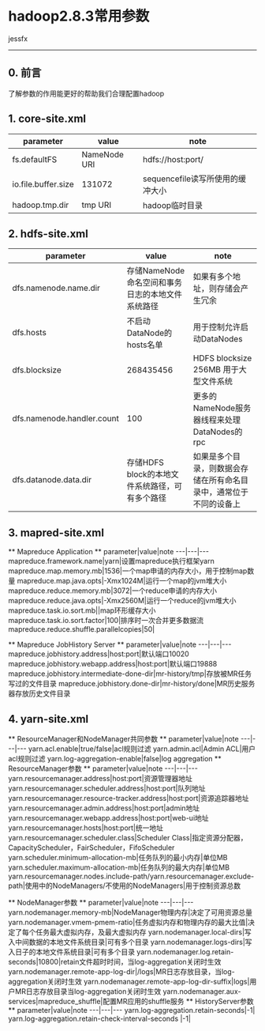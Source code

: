 # hadoop2.8.3常用参数

jessfx

---

## 0. 前言

了解参数的作用能更好的帮助我们合理配置hadoop

## 1. core-site.xml

parameter|value|note
---|---|---
fs.defaultFS|NameNode URI|hdfs://host:port/
io.file.buffer.size|131072|sequencefile读写所使用的缓冲大小
hadoop.tmp.dir|tmp URI|hadoop临时目录

## 2. hdfs-site.xml

parameter|value|note
---|---|---
dfs.namenode.name.dir|存储NameNode命名空间和事务日志的本地文件系统路径|如果有多个地址，则存储会产生冗余
dfs.hosts|不启动DataNode的hosts名单|用于控制允许启动DataNodes
dfs.blocksize|268435456|HDFS blocksize 256MB 用于大型文件系统
dfs.namenode.handler.count|100|更多的NameNode服务器线程来处理DataNodes的rpc
dfs.datanode.data.dir|存储HDFS block的本地文件系统路径，可有多个路径|如果是多个目录，则数据会存储在所有命名目录中，通常位于不同的设备上

## 3. mapred-site.xml

** Mapreduce Application **
parameter|value|note
---|---|---
mapreduce.framework.name|yarn|设置mapreduce执行框架yarn
mapreduce.map.memory.mb|1536|一个map申请的内存大小，用于控制map数量
mapreduce.map.java.opts|-Xmx1024M|运行一个map的jvm堆大小
mapreduce.reduce.memory.mb|3072|一个reduce申请的内存大小
mapreduce.reduce.java.opts|-Xmx2560M|运行一个reduce的jvm堆大小
mapreduce.task.io.sort.mb||map环形缓存大小
mapreduce.task.io.sort.factor|100|排序时一次合并更多数据流
mapreduce.reduce.shuffle.parallelcopies|50|

** Mapreduce JobHistory Server **
parameter|value|note
---|---|---
mapreduce.jobhistory.address|host:port|默认端口10020
mapreduce.jobhistory.webapp.address|host:port|默认端口19888
mapreduce.jobhistory.intermediate-done-dir|mr-history/tmp|存放被MR任务写过的文件目录
mapreduce.jobhistory.done-dir|mr-history/done|MR历史服务器存放历史文件目录

## 4. yarn-site.xml

** ResourceManager和NodeManager共同参数 **
parameter|value|note
---|---|---
yarn.acl.enable|true/false|acl规则过滤
yarn.admin.acl|Admin ACL|用户acl规则过滤
yarn.log-aggregation-enable|false|log aggregation
** ResourceManager参数 **
parameter|value|note
---|---|---
yarn.resourcemanager.address|host:port|资源管理器地址
yarn.resourcemanager.scheduler.address|host:port|队列地址
yarn.resourcemanager.resource-tracker.address|host:port|资源追踪器地址
yarn.resourcemanager.admin.address|host:port|admin地址
yarn.resourcemanager.webapp.address|host:port|web-ui地址
yarn.resourcemanager.hosts|host:port|统一地址
yarn.resourcemanager.scheduler.class|Scheduler Class|指定资源分配器，CapacityScheduler，FairScheduler，FifoScheduler
yarn.scheduler.minimum-allocation-mb|任务队列的最小内存|单位MB
yarn.scheduler.maximum-allocation-mb|任务队列的最大内存|单位MB
yarn.resourcemanager.nodes.include-path/yarn.resourcemanager.exclude-path|使用中的NodeManagers/不使用的NodeManagers|用于控制资源总数

** NodeManager参数 **
parameter|value|note
---|---|---
yarn.nodemanager.memory-mb|NodeManager物理内存|决定了可用资源总量
yarn.nodemanager.vmem-pmem-ratio|任务虚拟内存和物理内存的最大比值|决定了每个任务最大虚拟内存，及最大虚拟内存
yarn.nodemanager.local-dirs|写入中间数据的本地文件系统目录|可有多个目录
yarn.nodemanager.logs-dirs|写入日子的本地文件系统目录|可有多个目录
yarn.nodemanager.log.retain-seconds|10800|retain文件超时时间，当log-aggregation关闭时生效
yarn.nodemanager.remote-app-log-dir|/logs|MR日志存放目录，当log-aggregation关闭时生效
yarn.nodemanager.remote-app-log-dir-suffix|logs|用户MR日志存放目录当log-aggregation关闭时生效
yarn.nodemanager.aux-services|mapreduce_shuffle|配置MR应用的shuffle服务
** HistoryServer参数 **
parameter|value|note
---|---|---
yarn.log-aggregation.retain-seconds|-1|
yarn.log-aggregation.retain-check-interval-seconds |-1|
